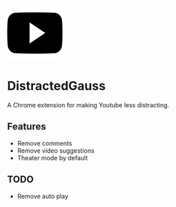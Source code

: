 <p>
<img src="icon/youtube-icon.png" width="128"/>
</p>

# DistractedGauss
A Chrome extension for making Youtube less distracting.

## Features
- Remove comments
- Remove video suggestions
- Theater mode by default

## TODO
- Remove auto play
